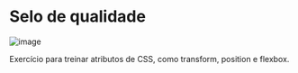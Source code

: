 # Selo de qualidade

![image](https://user-images.githubusercontent.com/88933480/157977834-a947a806-fea0-4fed-a7ae-b437d13db0f9.png)

Exercício para treinar atributos de CSS, como transform, position e flexbox.
